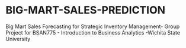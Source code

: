 # BIG-MART-SALES-PREDICTION
Big Mart Sales Forecasting for Strategic Inventory Management- Group Project for BSAN775 - Introduction to Business Analytics -Wichita State University
